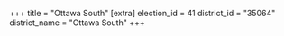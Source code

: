 +++
title = "Ottawa South"
[extra]
election_id = 41
district_id = "35064"
district_name = "Ottawa South"
+++
